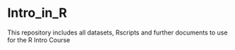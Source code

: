 # Intro_in_R
This repository includes all datasets, Rscripts and further documents to use for the R Intro Course 
